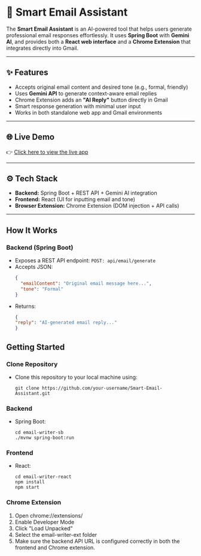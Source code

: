 # 📧 Smart Email Assistant

The **Smart Email Assistant** is an AI-powered tool that helps users generate professional email responses effortlessly. It uses **Spring Boot** with **Gemini AI**, and provides both a **React web interface** and a **Chrome Extension** that integrates directly into Gmail.

---

## ✨ Features

-  Accepts original email content and desired tone (e.g., formal, friendly)
-  Uses **Gemini API** to generate context-aware email replies
-  Chrome Extension adds an **"AI Reply"** button directly in Gmail
-  Smart response generation with minimal user input
-  Works in both standalone web app and Gmail environments

---

## 🌐 Live Demo

👉 [Click here to view the live app](https://smart-email-assistant-sb.netlify.app/)

---

## ⚙️ Tech Stack

- **Backend:** Spring Boot + REST API + Gemini AI integration
- **Frontend:** React (UI for inputting email and tone)
- **Browser Extension:** Chrome Extension (DOM injection + API calls)

---

## How It Works

### Backend (Spring Boot)
- Exposes a REST API endpoint: `POST: api/email/generate`
- Accepts JSON:
  ```json
  {
    "emailContent": "Original email message here...",
    "tone": "Formal"
  }
- Returns:
  ```json
  {
  "reply": "AI-generated email reply..."
  }
## Getting Started

### Clone Repository
- Clone this repository to your local machine using:
  
    ```
    git clone https://github.com/your-username/Smart-Email-Assistant.git
    ```

### Backend
- Spring Boot:
  
    ```
    cd email-writer-sb
    ./mvnw spring-boot:run
    ```

### Frontend
- React:
  
    ```
    cd email-writer-react
    npm install
    npm start
    ```
### Chrome Extension

1. Open chrome://extensions/
2. Enable Developer Mode
3. Click "Load Unpacked"
4. Select the email-writer-ext folder
5. Make sure the backend API URL is configured correctly in both the frontend and Chrome extension.
